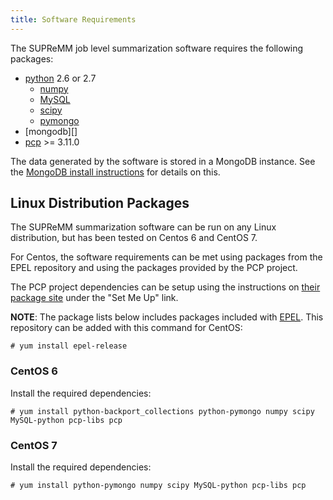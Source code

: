 ```yaml
---
title: Software Requirements
---
```


The SUPReMM job level summarization software requires the following packages:

* [python][] 2.6 or 2.7
    * [numpy][]
    * [MySQL]
    * [scipy][]
    * [pymongo][]
* [mongodb][]
* [pcp][] >= 3.11.0

[python]:         http://python.org
[numpy]:          http://www.numpy.org/
[MySQL]:          https://pypi.python.org/pypi/MySQL-python
[scipy]:          http://www.scipy.org/
[pymongo]:        https://docs.mongodb.org/ecosystem/drivers/python/
[pcp]:            http://pcp.io

The data generated by the software is stored in a MongoDB instance. See the [MongoDB install instructions](supremm-mongo.html) for details on this.

Linux Distribution Packages
---------------------------

The SUPReMM summarization software can be run on any Linux distribution, but has
been tested on Centos 6 and CentOS 7.

For Centos, the software requirements can be met using packages from the EPEL
repository and using the packages provided by the PCP project.

The PCP project dependencies can be setup using the instructions on [their
package site](https://bintray.com/pcp/el7/pcp/3.11.4/) under the "Set Me Up"
link.

**NOTE**: The package lists below includes packages included with
[EPEL](http://fedoraproject.org/wiki/EPEL).  This repository can be
added with this command for CentOS:

    # yum install epel-release

### CentOS 6

Install the required dependencies:

    # yum install python-backport_collections python-pymongo numpy scipy MySQL-python pcp-libs pcp

### CentOS 7

Install the required dependencies:

    # yum install python-pymongo numpy scipy MySQL-python pcp-libs pcp
